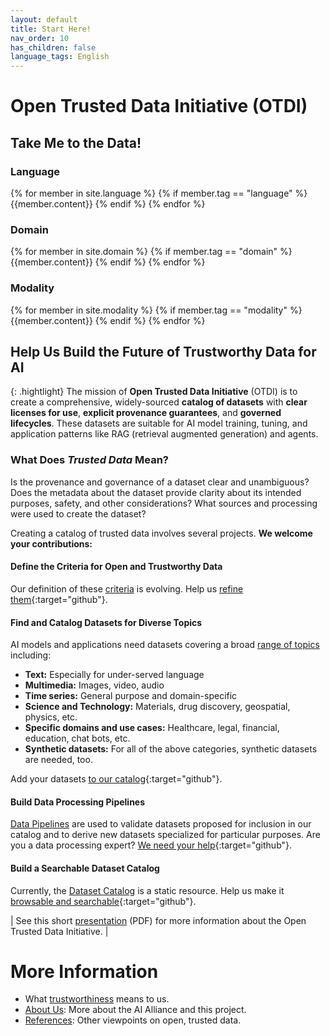 ```yaml
---
layout: default
title: Start Here!
nav_order: 10
has_children: false
language_tags: English
---
```


# Open Trusted Data Initiative (OTDI) 

## Take Me to the Data!

### Language

<div class="table-wrapper">
{% for member in site.language %}
  {% if member.tag == "language" %}
    {{member.content}}
  {% endif %}
{% endfor %}
</div>

### Domain

<div class="table-wrapper">
{% for member in site.domain %}
  {% if member.tag == "domain" %}
    {{member.content}}
  {% endif %}
{% endfor %}
</div>

### Modality

<div class="table-wrapper">
{% for member in site.modality %}
  {% if member.tag == "modality" %}
    {{member.content}}
  {% endif %}
{% endfor %}
</div>

## Help Us Build the Future of Trustworthy Data for AI

{: .hightlight}
The mission of **Open Trusted Data Initiative** (OTDI) is to create a comprehensive, widely-sourced **catalog of datasets** with **clear licenses for use**, **explicit provenance guarantees**, and **governed lifecycles**. These datasets are suitable for AI model training, tuning, and application patterns like RAG (retrieval augmented generation) and agents.

### What Does _Trusted Data_ Mean?

Is the provenance and governance of a dataset clear and unambiguous? Does the metadata about the dataset provide clarity about its intended purposes, safety, and other considerations? What sources and processing were used to create the dataset?

Creating a catalog of trusted data involves several projects. **We welcome your contributions:**

#### Define the Criteria for Open and Trustworthy Data

Our definition of these [criteria]({{site.baseurl}}/dataset-requirements/) is evolving. Help us [refine them](https://github.com/orgs/The-AI-Alliance/projects/28/views/1?filterQuery=label%3A%22dataset+requirements%22){:target="github"}.

#### Find and Catalog Datasets for Diverse Topics

AI models and applications need datasets covering a broad [range of topics]({{site.baseurl}}/contributing/#what-kinds-of-datasets-do-we-want) including: 

* **Text:** Especially for under-served language
* **Multimedia:** Images, video, audio
* **Time series:** General purpose and domain-specific
* **Science and Technology:** Materials, drug discovery, geospatial, physics, etc.
* **Specific domains and use cases:** Healthcare, legal, financial, education, chat bots, etc.
* **Synthetic datasets:** For all of the above categories, synthetic datasets are needed, too.

Add your datasets [to our catalog](https://github.com/orgs/The-AI-Alliance/projects/28/views/1?filterQuery=label%3A%22diverse+datasets%22){:target="github"}.

#### Build Data Processing Pipelines

[Data Pipelines]({{site.baseurl}}/our-processing/) are used to validate datasets proposed for inclusion in our catalog and to derive new datasets specialized for particular purposes. Are you a data processing expert? [We need your help](https://github.com/orgs/The-AI-Alliance/projects/28/views/1?filterQuery=label%3A%22data+pipelines%22){:target="github"}.

#### Build a Searchable Dataset Catalog

Currently, the [Dataset Catalog]({{site.baseurl}}/catalog/catalog) is a static resource. Help us make it [browsable and searchable](https://github.com/orgs/The-AI-Alliance/projects/28/views/1?filterQuery=label%3A%22dataset+catalog%22){:target="github"}.


| See this short [presentation]({{site.baseurl}}/files/OTDI-Overview.pdf) (PDF) for more information about the Open Trusted Data Initiative. |

# More Information

* What [trustworthiness]({{site.baseurl}}/trustworthiness) means to us.
* [About Us]({{site.baseurl}}/about): More about the AI Alliance and this project.
* [References]({{site.baseurl}}/references): Other viewpoints on open, trusted data.
